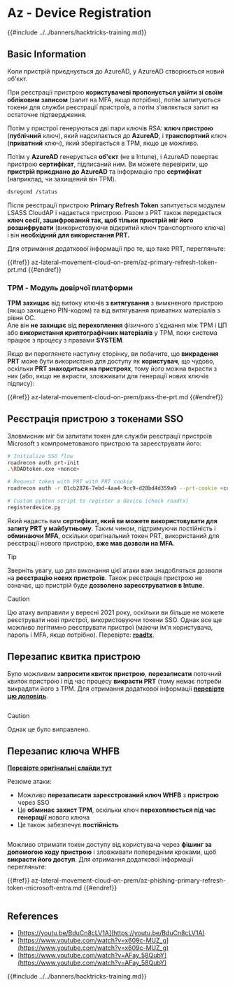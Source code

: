 # Az - Device Registration

{{#include ../../banners/hacktricks-training.md}}

## Basic Information

Коли пристрій приєднується до AzureAD, у AzureAD створюється новий об'єкт.

При реєстрації пристрою **користувачеві пропонується увійти зі своїм обліковим записом** (запит на MFA, якщо потрібно), потім запитуються токени для служби реєстрації пристроїв, а потім з'являється запит на остаточне підтвердження.

Потім у пристрої генеруються дві пари ключів RSA: **ключ пристрою** (**публічний** ключ), який надсилається до **AzureAD**, і **транспортний** ключ (**приватний** ключ), який зберігається в TPM, якщо це можливо.

Потім у **AzureAD** генерується **об'єкт** (не в Intune), і AzureAD повертає пристрою **сертифікат**, підписаний ним. Ви можете перевірити, що **пристрій приєднано до AzureAD** та інформацію про **сертифікат** (наприклад, чи захищений він TPM).
```bash
dsregcmd /status
```
Після реєстрації пристрою **Primary Refresh Token** запитується модулем LSASS CloudAP і надається пристрою. Разом з PRT також передається **ключ сесії, зашифрований так, щоб тільки пристрій міг його розшифрувати** (використовуючи відкритий ключ транспортного ключа) і він **необхідний для використання PRT.**

Для отримання додаткової інформації про те, що таке PRT, перегляньте:

{{#ref}}
az-lateral-movement-cloud-on-prem/az-primary-refresh-token-prt.md
{{#endref}}

### TPM - Модуль довірчої платформи

**TPM** **захищає** від витоку ключів **з витягування** з вимкненого пристрою (якщо захищено PIN-кодом) та від витягування приватних матеріалів з рівня ОС.\
Але він **не захищає** від **перехоплення** фізичного з'єднання між TPM і ЦП або **використання криптографічних матеріалів** у TPM, поки система працює з процесу з правами **SYSTEM**.

Якщо ви переглянете наступну сторінку, ви побачите, що **викрадення PRT** може бути використано для доступу як **користувач**, що чудово, оскільки **PRT знаходиться на пристроях**, тому його можна вкрасти з них (або, якщо не вкрасти, зловживати для генерації нових ключів підпису):

{{#ref}}
az-lateral-movement-cloud-on-prem/pass-the-prt.md
{{#endref}}

## Реєстрація пристрою з токенами SSO

Зловмисник міг би запитати токен для служби реєстрації пристроїв Microsoft з компрометованого пристрою та зареєструвати його:
```bash
# Initialize SSO flow
roadrecon auth prt-init
.\ROADtoken.exe <nonce>

# Request token with PRT with PRT cookie
roadrecon auth -r 01cb2876-7ebd-4aa4-9cc9-d28bd4d359a9 --prt-cookie <cookie>

# Custom pyhton script to register a device (check roadtx)
registerdevice.py
```
Який надасть вам **сертифікат, який ви можете використовувати для запиту PRT у майбутньому**. Таким чином, підтримуючи постійність і **обминаючи MFA**, оскільки оригінальний токен PRT, використаний для реєстрації нового пристрою, **вже мав дозволи на MFA**.

> [!TIP]
> Зверніть увагу, що для виконання цієї атаки вам знадобляться дозволи на **реєстрацію нових пристроїв**. Також реєстрація пристрою не означає, що пристрій буде **дозволено зареєструватися в Intune**.

> [!CAUTION]
> Цю атаку виправили у вересні 2021 року, оскільки ви більше не можете реєструвати нові пристрої, використовуючи токени SSO. Однак все ще можливо легітимно реєструвати пристрої (маючи ім'я користувача, пароль і MFA, якщо потрібно). Перевірте: [**roadtx**](https://github.com/carlospolop/hacktricks-cloud/blob/master/pentesting-cloud/azure-security/az-lateral-movement-cloud-on-prem/az-roadtx-authentication.md).

## Перезапис квитка пристрою

Було можливим **запросити квиток пристрою**, **перезаписати** поточний квиток пристрою і під час процесу **викрасти PRT** (тому немає потреби викрадати його з TPM. Для отримання додаткової інформації [**перевірте цю доповідь**](https://youtu.be/BduCn8cLV1A).

<figure><img src="../../images/image (32).png" alt=""><figcaption></figcaption></figure>

> [!CAUTION]
> Однак це було виправлено.

## Перезапис ключа WHFB

[**Перевірте оригінальні слайди тут**](https://dirkjanm.io/assets/raw/Windows%20Hello%20from%20the%20other%20side_nsec_v1.0.pdf)

Резюме атаки:

- Можливо **перезаписати** **зареєстрований ключ WHFB** з **пристрою** через SSO
- Це **обминає захист TPM**, оскільки ключ **перехоплюється під час генерації** нового ключа
- Це також забезпечує **постійність**

<figure><img src="../../images/image
```bash
roadtx genhellokey -d <device id> -k tempkey.key
```
і потім PATCH інформацію про searchableDeviceKey:

<figure><img src="../../images/image (36).png" alt=""><figcaption></figcaption></figure>

Можливо отримати токен доступу від користувача через **фішинг за допомогою коду пристрою** і зловживати попередніми кроками, щоб **викрасти його доступ**. Для отримання додаткової інформації перегляньте:

{{#ref}}
az-lateral-movement-cloud-on-prem/az-phishing-primary-refresh-token-microsoft-entra.md
{{#endref}}

<figure><img src="../../images/image (37).png" alt=""><figcaption></figcaption></figure>

## References

- [https://youtu.be/BduCn8cLV1A](https://youtu.be/BduCn8cLV1A)
- [https://www.youtube.com/watch?v=x609c-MUZ_g](https://www.youtube.com/watch?v=x609c-MUZ_g)
- [https://www.youtube.com/watch?v=AFay_58QubY](https://www.youtube.com/watch?v=AFay_58QubY)

{{#include ../../banners/hacktricks-training.md}}
